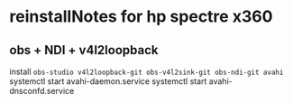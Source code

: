 # reinstallNotes for hp spectre x360

## obs + NDI + v4l2loopback
install `obs-studio v4l2loopback-git obs-v4l2sink-git obs-ndi-git avahi`
systemctl start avahi-daemon.service
systemctl start avahi-dnsconfd.service

